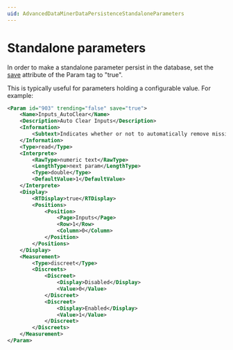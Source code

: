 ```yaml
---
uid: AdvancedDataMinerDataPersistenceStandaloneParameters
---
```


# Standalone parameters

In order to make a standalone parameter persist in the database, set the [save](xref:Protocol.Params.Param-save) attribute of the Param tag to "true".

This is typically useful for parameters holding a configurable value. For example:

```xml
<Param id="903" trending="false" save="true">
    <Name>Inputs_AutoClear</Name>
    <Description>Auto Clear Inputs</Description>
    <Information>
        <Subtext>Indicates whether or not to automatically remove missing inputs every hour.</Subtext>
    </Information>
    <Type>read</Type>
    <Interprete>
        <RawType>numeric text</RawType>
        <LengthType>next param</LengthType>
        <Type>double</Type>
        <DefaultValue>1</DefaultValue>
    </Interprete>
    <Display>
        <RTDisplay>true</RTDisplay>
        <Positions>
            <Position>
                <Page>Inputs</Page>
                <Row>1</Row>
                <Column>0</Column>
            </Position>
        </Positions>
    </Display>
    <Measurement>
        <Type>discreet</Type>
        <Discreets>
            <Discreet>
                <Display>Disabled</Display>
                <Value>0</Value>
            </Discreet>
            <Discreet>
                <Display>Enabled</Display>
                <Value>1</Value>
            </Discreet>
        </Discreets>
    </Measurement>
</Param>
```
